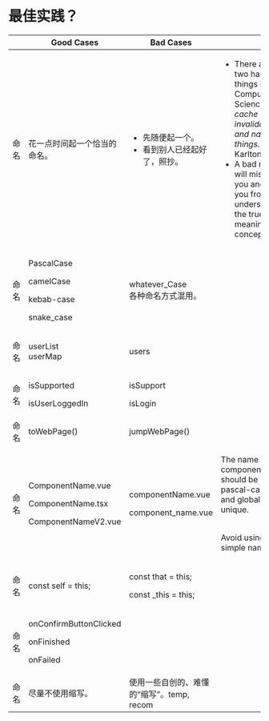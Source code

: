 # 最佳实践？

|    | Good Cases                                                                 | Bad Cases                                           |                                                                                                                                                                                                                                          |
| -- | -------------------------------------------------------------------------- | --------------------------------------------------- | ---------------------------------------------------------------------------------------------------------------------------------------------------------------------------------------------------------------------------------------- |
| 命名 | 花一点时间起一个恰当的命名。                                                             | <ul><li>先随便起一个。</li><li>看到别人已经起好了，照抄。</li></ul>     | <ul><li>There are only two hard things in Computer Science: <em>cache invalidation and naming things</em>. -- Phil Karlton.</li><li>A bad name will mislead you and stop you from understanding the true meaning of a concept.</li></ul> |
| 命名 | <p>PascalCase</p><p>camelCase</p><p>kebab-case</p><p>snake_case</p>        | <p>whatever_Case<br>各种命名方式混用。</p>                   |                                                                                                                                                                                                                                          |
| 命名 | <p>userList<br>userMap</p>                                                 | users                                               |                                                                                                                                                                                                                                          |
| 命名 | <p>isSupported</p><p>isUserLoggedIn</p>                                    | <p>isSupport</p><p>isLogin</p>                      |                                                                                                                                                                                                                                          |
| 命名 | toWebPage()                                                                | jumpWebPage()                                       |                                                                                                                                                                                                                                          |
| 命名 | <p>ComponentName.vue</p><p>ComponentName.tsx</p><p>ComponentNameV2.vue</p> | <p>componentName.vue</p><p>component_name.vue</p>   | <p>The name of a component file should be pascal-cased and globally unique.</p><p><br>Avoid using over-simple names.</p>                                                                                                                 |
| 命名 | const self = this;                                                         | <p>const that = this;</p><p>const _this = this;</p> |                                                                                                                                                                                                                                          |
| 命名 | <p>onConfirmButtonClicked</p><p>onFinished</p><p>onFailed</p>              |                                                     |                                                                                                                                                                                                                                          |
| 命名 | 尽量不使用缩写。                                                                   | 使用一些自创的、难懂的“缩写”。temp, recom                         |                                                                                                                                                                                                                                          |
